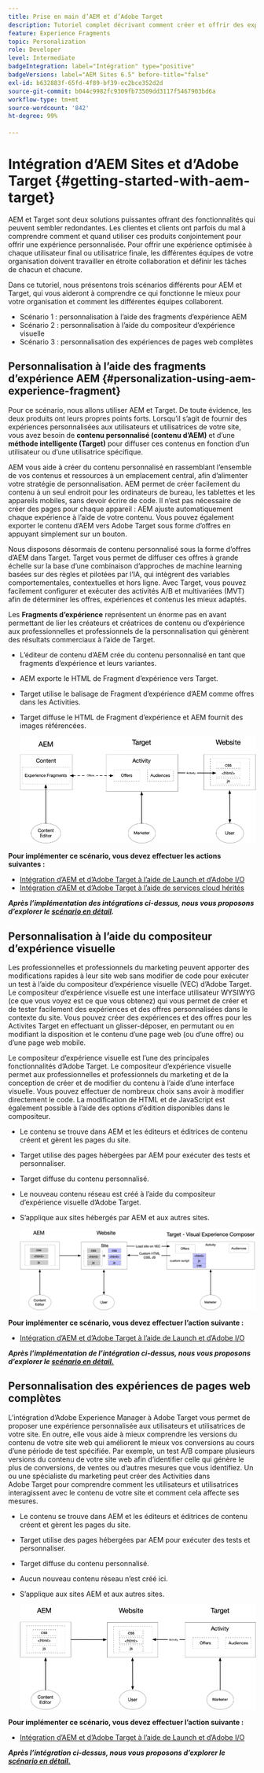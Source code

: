 ```yaml
---
title: Prise en main d’AEM et d’Adobe Target
description: Tutoriel complet décrivant comment créer et offrir des expériences personnalisées à l’aide d’Adobe Experience Manager et d’Adobe Target. Dans ce tutoriel, vous découvrirez également les différentes personnes impliquées dans le processus de bout en bout et comment elles collaborent entre elles.
feature: Experience Fragments
topic: Personalization
role: Developer
level: Intermediate
badgeIntegration: label="Intégration" type="positive"
badgeVersions: label="AEM Sites 6.5" before-title="false"
exl-id: b632883f-65fd-4f89-bf39-ec2bce352d2d
source-git-commit: b044c9982fc9309fb73509dd3117f5467903bd6a
workflow-type: tm+mt
source-wordcount: '842'
ht-degree: 99%

---
```


# Intégration d’AEM Sites et d’Adobe Target {#getting-started-with-aem-target}

AEM et Target sont deux solutions puissantes offrant des fonctionnalités qui peuvent sembler redondantes. Les clientes et clients ont parfois du mal à comprendre comment et quand utiliser ces produits conjointement pour offrir une expérience personnalisée. Pour offrir une expérience optimisée à chaque utilisateur final ou utilisatrice finale, les différentes équipes de votre organisation doivent travailler en étroite collaboration et définir les tâches de chacun et chacune.

Dans ce tutoriel, nous présentons trois scénarios différents pour AEM et Target, qui vous aideront à comprendre ce qui fonctionne le mieux pour votre organisation et comment les différentes équipes collaborent.

* Scénario 1 : personnalisation à l’aide des fragments d’expérience AEM
* Scénario 2 : personnalisation à l’aide du compositeur d’expérience visuelle
* Scénario 3 : personnalisation des expériences de pages web complètes

## Personnalisation à l’aide des fragments d’expérience AEM {#personalization-using-aem-experience-fragment}

Pour ce scénario, nous allons utiliser AEM et Target. De toute évidence, les deux produits ont leurs propres points forts. Lorsqu’il s’agit de fournir des expériences personnalisées aux utilisateurs et utilisatrices de votre site, vous avez besoin de **contenu personnalisé (contenu d’AEM)** et d’une **méthode intelligente (Target)** pour diffuser ces contenus en fonction d’un utilisateur ou d’une utilisatrice spécifique.

AEM vous aide à créer du contenu personnalisé en rassemblant l’ensemble de vos contenus et ressources à un emplacement central, afin d’alimenter votre stratégie de personnalisation. AEM permet de créer facilement du contenu à un seul endroit pour les ordinateurs de bureau, les tablettes et les appareils mobiles, sans devoir écrire de code. Il n’est pas nécessaire de créer des pages pour chaque appareil : AEM ajuste automatiquement chaque expérience à l’aide de votre contenu. Vous pouvez également exporter le contenu d’AEM vers Adobe Target sous forme d’offres en appuyant simplement sur un bouton.

Nous disposons désormais de contenu personnalisé sous la forme d’offres d’AEM dans Target. Target vous permet de diffuser ces offres à grande échelle sur la base d’une combinaison d’approches de machine learning basées sur des règles et pilotées par l’IA, qui intègrent des variables comportementales, contextuelles et hors ligne.  Avec Target, vous pouvez facilement configurer et exécuter des activités A/B et multivariées (MVT) afin de déterminer les offres, expériences et contenus les mieux adaptés.

Les **Fragments d’expérience** représentent un énorme pas en avant permettant de lier les créateurs et créatrices de contenu ou d’expérience aux professionnelles et professionnels de la personnalisation qui génèrent des résultats commerciaux à l’aide de Target.

* L’éditeur de contenu d’AEM crée du contenu personnalisé en tant que fragments d’expérience et leurs variantes.
* AEM exporte le HTML de Fragment d’expérience vers Target.
* Target utilise le balisage de Fragment d’expérience d’AEM comme offres dans les Activities.
* Target diffuse le HTML de Fragment d’expérience et AEM fournit des images référencées.

  ![Personnalisation à l’aide du diagramme de Fragments d’expérience.](assets/personalization-use-case-1/use-case-1-diagram.png)

**Pour implémenter ce scénario, vous devez effectuer les actions suivantes :**

* [Intégration d’AEM et d’Adobe Target à l’aide de Launch et d’Adobe I/O](./implementation.md#integrating-aem-target-options)
* [Intégration d’AEM et d’Adobe Target à l’aide de services cloud hérités](./implementation.md#integrating-aem-target-options)

***Après l’implémentation des intégrations ci-dessus, nous vous proposons d’explorer le [scénario en détail](./personalization-use-case-1.md).***

## Personnalisation à l’aide du compositeur d’expérience visuelle

Les professionnelles et professionnels du marketing peuvent apporter des modifications rapides à leur site web sans modifier de code pour exécuter un test à l’aide du compositeur d’expérience visuelle (VEC) d’Adobe Target. Le compositeur d’expérience visuelle est une interface utilisateur WYSIWYG (ce que vous voyez est ce que vous obtenez) qui vous permet de créer et de tester facilement des expériences et des offres personnalisées dans le contexte du site. Vous pouvez créer des expériences et des offres pour les Activites Target en effectuant un glisser-déposer, en permutant ou en modifiant la disposition et le contenu d’une page web (ou d’une offre) ou d’une page web mobile.

Le compositeur d’expérience visuelle est l’une des principales fonctionnalités d’Adobe Target. Le compositeur d’expérience visuelle permet aux professionnelles et professionnels du marketing et de la conception de créer et de modifier du contenu à l’aide d’une interface visuelle. Vous pouvez effectuer de nombreux choix sans avoir à modifier directement le code. La modification de HTML et de JavaScript est également possible à l’aide des options d’édition disponibles dans le compositeur.

* Le contenu se trouve dans AEM et les éditeurs et éditrices de contenu créent et gèrent les pages du site.
* Target utilise des pages hébergées par AEM pour exécuter des tests et personnaliser.
* Target diffuse du contenu personnalisé.
* Le nouveau contenu réseau est créé à l’aide du compositeur d’expérience visuelle d’Adobe Target.
* S’applique aux sites hébergés par AEM et aux autres sites.

  ![Personnalisation à l’aide du diagramme du compositeur d’expérience visuelle.](assets/personalization-use-case-3/use-case-diagram-3.png)

**Pour implémenter ce scénario, vous devez effectuer l’action suivante :**

* [Intégration d’AEM et d’Adobe Target à l’aide de Launch et d’Adobe I/O](./implementation.md#integrating-aem-target-options)

***Après l’implémentation de l’intégration ci-dessus, nous vous proposons d’explorer le [scénario en détail.](./personalization-use-case-3.md)***

## Personnalisation des expériences de pages web complètes

L’intégration d’Adobe Experience Manager à Adobe Target vous permet de proposer une expérience personnalisée aux utilisateurs et utilisatrices de votre site. En outre, elle vous aide à mieux comprendre les versions du contenu de votre site web qui améliorent le mieux vos conversions au cours d’une période de test spécifiée. Par exemple, un test A/B compare plusieurs versions du contenu de votre site web afin d’identifier celle qui génère le plus de conversions, de ventes ou d’autres mesures que vous identifiez. Un ou une spécialiste du marketing peut créer des Activities dans Adobe Target pour comprendre comment les utilisateurs et utilisatrices interagissent avec le contenu de votre site et comment cela affecte ses mesures.

* Le contenu se trouve dans AEM et les éditeurs et éditrices de contenu créent et gèrent les pages du site.
* Target utilise des pages hébergées par AEM pour exécuter des tests et personnaliser.
* Target diffuse du contenu personnalisé.
* Aucun nouveau contenu réseau n’est créé ici.
* S’applique aux sites AEM et aux autres sites.

  ![Diagramme.](assets/personalization-use-case-2/use-case-2-diagram.png)

**Pour implémenter ce scénario, vous devez effectuer l’action suivante :**

* [Intégration d’AEM et d’Adobe Target à l’aide de Launch et d’Adobe I/O](./implementation.md#integrating-aem-target-options)

***Après l’intégration ci-dessus, nous vous proposons d’explorer le [scénario en détail.](./personalization-use-case-2.md)***
